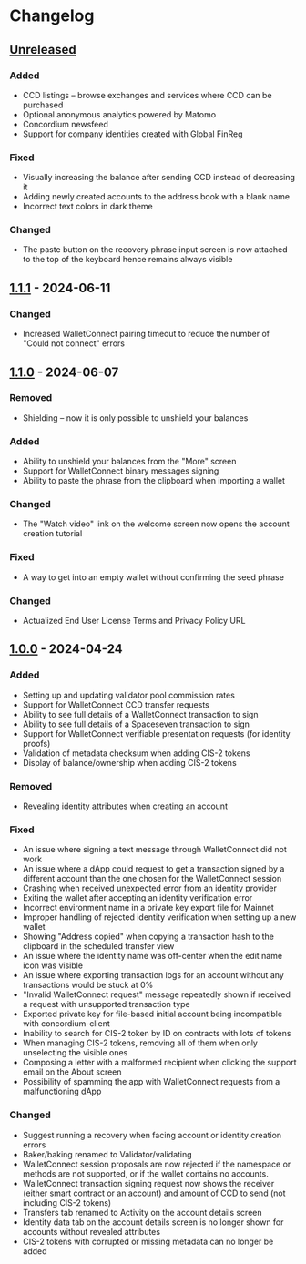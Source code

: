 # Changelog

## [Unreleased]

### Added
- CCD listings – browse exchanges and services where CCD can be purchased
- Optional anonymous analytics powered by Matomo
- Concordium newsfeed
- Support for company identities created with Global FinReg

### Fixed
- Visually increasing the balance after sending CCD instead of decreasing it
- Adding newly created accounts to the address book with a blank name
- Incorrect text colors in dark theme

### Changed
- The paste button on the recovery phrase input screen is now attached
to the top of the keyboard hence remains always visible

## [1.1.1] - 2024-06-11

### Changed
- Increased WalletConnect pairing timeout to reduce the number of "Could not connect" errors

## [1.1.0] - 2024-06-07

### Removed
- Shielding – now it is only possible to unshield your balances

### Added
- Ability to unshield your balances from the "More" screen
- Support for WalletConnect binary messages signing
- Ability to paste the phrase from the clipboard when importing a wallet

### Changed
- The "Watch video" link on the welcome screen now opens the account creation tutorial

### Fixed
- A way to get into an empty wallet without confirming the seed phrase

### Changed
- Actualized End User License Terms and Privacy Policy URL

## [1.0.0] - 2024-04-24

### Added
- Setting up and updating validator pool commission rates
- Support for WalletConnect CCD transfer requests
- Ability to see full details of a WalletConnect transaction to sign
- Ability to see full details of a Spaceseven transaction to sign
- Support for WalletConnect verifiable presentation requests (for identity proofs)
- Validation of metadata checksum when adding CIS-2 tokens
- Display of balance/ownership when adding CIS-2 tokens

### Removed
- Revealing identity attributes when creating an account

### Fixed
- An issue where signing a text message through WalletConnect did not work
- An issue where a dApp could request to get a transaction signed by a different account than the one chosen for the WalletConnect session
- Crashing when received unexpected error from an identity provider
- Exiting the wallet after accepting an identity verification error
- Incorrect environment name in a private key export file for Mainnet
- Improper handling of rejected identity verification when setting up a new wallet
- Showing "Address copied" when copying a transaction hash to the clipboard in the scheduled transfer view
- An issue where the identity name was off-center when the edit name icon was visible
- An issue where exporting transaction logs for an account without any transactions would be stuck at 0%
- "Invalid WalletConnect request" message repeatedly shown if received a request with unsupported transaction type
- Exported private key for file-based initial account being incompatible with concordium-client
- Inability to search for CIS-2 token by ID on contracts with lots of tokens
- When managing CIS-2 tokens, removing all of them when only unselecting the visible ones
- Composing a letter with a malformed recipient when clicking the support email on the About screen
- Possibility of spamming the app with WalletConnect requests from a malfunctioning dApp

### Changed
- Suggest running a recovery when facing account or identity creation errors
- Baker/baking renamed to Validator/validating
- WalletConnect session proposals are now rejected if the namespace or methods are not supported, or if the wallet contains no accounts.
- WalletConnect transaction signing request now shows the receiver
(either smart contract or an account) and amount of CCD to send (not including CIS-2 tokens)
- Transfers tab renamed to Activity on the account details screen
- Identity data tab on the account details screen is no longer shown for accounts without revealed attributes
- CIS-2 tokens with corrupted or missing metadata can no longer be added

[Unreleased]: https://github.com/Concordium/cryptox-android/compare/1.1.1...HEAD
[1.1.1]: https://github.com/Concordium/cryptox-android/compare/1.1.0...1.1.1
[1.1.0]: https://github.com/Concordium/cryptox-android/compare/1.0.0...1.1.0
[1.0.0]: https://github.com/Concordium/cryptox-android/compare/0.6.1-qa.5...1.0.0
